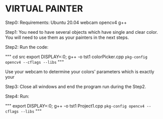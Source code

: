 # VIRTUAL PAINTER #
Step0:
Requirements:
Ubuntu 20.04
webcam
opencv4
g++

Step1:
You need to have several objects which have single and clear color. You will need to
use them as your painters in the next steps.

Step2:
Run the code: 


"""
cd src
export DISPLAY=:0; g++ -o tst1 colorPicker.cpp `pkg-config opencv4 --cflags --libs`
"""


Use your webcam to determine your colors' parameters which is exactly your 


Step3:
Close all windows and end the program run during the Step2.

Step4:
Run:


"""
export DISPLAY=:0; g++ -o tst1 Project1.cpp `pkg-config opencv4 --cflags --libs`
"""
